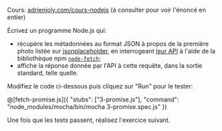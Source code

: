 Cours: [adrienjoly.com/cours-nodejs](https://adrienjoly.com/cours-nodejs/02-async) (à consulter pour voir l'énoncé en entier)

<!-- Code source: [GitHub](https://github.com/adrienjoly/cours-nodejs-techio-2). -->

Écrivez un programme Node.js qui:
- récupère les métadonnées au format JSON à propos de la première photo listée sur [jsonplaceholder](https://jsonplaceholder.typicode.com/), en interrogeant [leur API](https://jsonplaceholder.typicode.com/api) à l'aide de la bibliothèque npm [`node-fetch`](https://www.npmjs.com/package/node-fetch);
- affiche la réponse donnée par l'API à cette requête, dans la sortie standard, telle quelle.

Modifiez le code ci-dessous puis cliquez sur "Run" pour le tester:

@[fetch-promise.js]({
  "stubs": ["3-promise.js"],
  "command": "node_modules/mocha/bin/mocha 3-promise.spec.js"
})

Une fois que les tests passent, réalisez l'exercice suivant.
